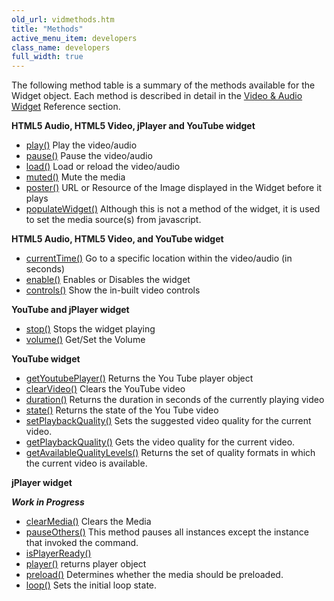 ```yaml
---
old_url: vidmethods.htm
title: "Methods"
active_menu_item: developers
class_name: developers
full_width: true
---
```



The following method table is a summary of the methods available for the Widget object. Each method is described in detail in the [Video & Audio Widget](/developers/documentation/scripting-apis/client-api/widget-object-functions/video-audio-youtube-widget/) Reference section.

**HTML5 Audio, HTML5 Video, jPlayer and YouTube widget**
  
 - [play()](/developers/documentation/scripting-apis/client-api/widget-object-functions/video-audio-youtube-widget/play)
    Play the video/audio
 - [pause()](/developers/documentation/scripting-apis/client-api/widget-object-functions/video-audio-youtube-widget/pause)
    Pause the video/audio
 - [load()](/developers/documentation/scripting-apis/client-api/widget-object-functions/video-audio-youtube-widget/load)
    Load or reload the video/audio
 - [muted()](/developers/documentation/scripting-apis/client-api/widget-object-functions/video-audio-youtube-widget/muted)
    Mute the media
 - [poster()](/developers/documentation/scripting-apis/client-api/widget-object-functions/video-audio-youtube-widget/poster) URL or Resource of the Image displayed in the Widget before it plays
 - [populateWidget()](/developers/documentation/scripting-apis/client-api/widget-object-functions/video-audio-youtube-widget/vidpopulatewidget)
    Although this is not a method of the widget, it is used to set the media source(s) from javascript.

**HTML5 Audio, HTML5 Video, and YouTube widget**

 - [currentTime()](/developers/documentation/scripting-apis/client-api/widget-object-functions/video-audio-youtube-widget/currenttime)
    Go to a specific location within the video/audio (in seconds)
 - [enable()](/developers/documentation/scripting-apis/client-api/widget-object-functions/video-audio-youtube-widget/enable)
    Enables or Disables the widget
 - [controls()](/developers/documentation/scripting-apis/client-api/widget-object-functions/video-audio-youtube-widget/controls)
    Show the in-built video controls


**YouTube and jPlayer widget**

 - [stop()](/developers/documentation/scripting-apis/client-api/widget-object-functions/video-audio-youtube-widget/stop)
    Stops the widget playing
 - [volume()](/developers/documentation/scripting-apis/client-api/widget-object-functions/video-audio-youtube-widget/volume)
    Get/Set the Volume


**YouTube widget**

 - [getYoutubePlayer()](/developers/documentation/scripting-apis/client-api/widget-object-functions/video-audio-youtube-widget/getyoutubeplayer)
    Returns the You Tube player object
 - [clearVideo()](/developers/documentation/scripting-apis/client-api/widget-object-functions/video-audio-youtube-widget/clearvideo)
    Clears the YouTube video
 - [duration()](/developers/documentation/scripting-apis/client-api/widget-object-functions/video-audio-youtube-widget/duration)
    Returns the duration in seconds of the currently playing video
 - [state()](/developers/documentation/scripting-apis/client-api/widget-object-functions/video-audio-youtube-widget/state)
    Returns the state of the You Tube video
 - [setPlaybackQuality()](/developers/documentation/scripting-apis/client-api/widget-object-functions/video-audio-youtube-widget/setplaybackquality)
    Sets the suggested video quality for the current video.
 - [getPlaybackQuality()](/developers/documentation/scripting-apis/client-api/widget-object-functions/video-audio-youtube-widget/getplaybackquality)
    Gets the video quality for the current video.
 - [getAvailableQualityLevels()](/developers/documentation/scripting-apis/client-api/widget-object-functions/video-audio-youtube-widget/getavailablequalitylevels)
    Returns the set of quality formats in which the current video is available.

**jPlayer widget**

***Work in Progress***

- [clearMedia()](/developers/documentation/scripting-apis/client-api/widget-object-functions/video-audio-youtube-widget/clearmedia)
    Clears the Media
- [pauseOthers()](/developers/documentation/scripting-apis/client-api/widget-object-functions/video-audio-youtube-widget/pauseothers)
    This method pauses all instances except the instance that invoked the command. 
- [isPlayerReady()](/developers/documentation/scripting-apis/client-api/widget-object-functions/video-audio-youtube-widget/isplayerready)
- [player()](/developers/documentation/scripting-apis/client-api/widget-object-functions/video-audio-youtube-widget/player)
    returns player object
- [preload()](/developers/documentation/scripting-apis/client-api/widget-object-functions/video-audio-youtube-widget/preload) Determines whether the media should be preloaded.
- [loop()](/developers/documentation/scripting-apis/client-api/widget-object-functions/video-audio-youtube-widget/loop)
   Sets the initial loop state.